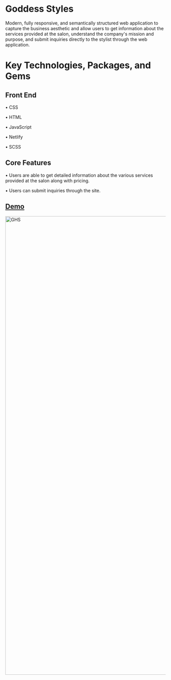 # Goddess Styles

 Modern, fully responsive, and semantically structured web application to capture the business aesthetic and allow users to get information about the services provided at the salon, understand the company's mission and purpose, and submit inquiries directly to the stylist through the web application.

# Key Technologies, Packages, and Gems

## Front End <br>
• CSS <br>

• HTML <br>

• JavaScript <br>

• Netlify <br>

• SCSS

## Core Features
• Users are able to get detailed information about the various services provided at the salon along with pricing.

• Users can submit inquiries through the site.


## [Demo](https://goddesshairsalon.netlify.app)
 <img width="1437" alt="GHS" src="https://user-images.githubusercontent.com/100317017/209873600-820a3852-8363-471a-a363-2a9a1c16d838.gif">




